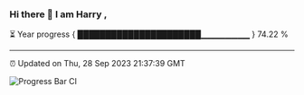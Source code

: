 ### Hi there 👋 I am Harry , 

⏳ Year progress { ██████████████████████▁▁▁▁▁▁▁▁ } 74.22 %

---

⏰ Updated on Thu, 28 Sep 2023 21:37:39 GMT

![Progress Bar CI](https://github.com/duykhang68/duykhang68/workflows/Progress%20Bar%20CI/badge.svg)
